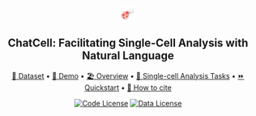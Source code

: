 

<div align="center">

<img src="figure/logo.png" width="6%" height="18%">
<h2 align="center">  ChatCell: Facilitating Single-Cell Analysis with Natural Language </h2>

<p align="center">
  <a href="https://huggingface.co/datasets/zjunlp/Single-cell-Instructions">🤗 Dataset</a> •
  <a href="https://huggingface.co/spaces/zjunlp/Chatcell">🍎 Demo</a> •
  <a href="#overview">🏖️ Overview</a> •
  <a href="#tasks">🧬 Single-cell Analysis Tasks</a> •
  <a href="#quickstart">⏩ Quickstart</a> •
  <a href="#citation">📝 How to cite</a>
</p>

[![Code License](https://img.shields.io/badge/Code%20License-MIT-green.svg)](https://github.com/zjunlp/ChatCell/blob/main/LICENSE)
[![Data License](https://img.shields.io/badge/Data%20License-CC%20BY%204.0-red.svg)](https://github.com/zjunlp/ChatCell/blob/main/DATA_LICENSE)

</div>
